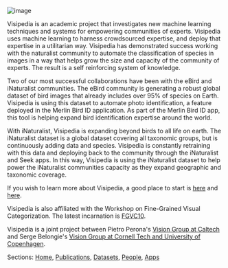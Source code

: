 ![image](assets/header.png)

Visipedia is an academic project that investigates new machine learning techniques and systems for empowering communities of experts.  Visipedia uses machine learning to harness crowdsourced expertise, and deploy that expertise in a utilitarian way. Visipedia has demonstrated success working with the naturalist community to automate the classification of species in images in a way that helps grow the size and capacity of the community of experts. The result is a self reinforcing system of knowledge.

Two of our most successful collaborations have been with the eBird and  iNaturalist communities. The eBird community is generating a robust global dataset of bird images that already includes over 95% of species on Earth. Visipedia is using this dataset to automate photo identification, a feature deployed in the Merlin Bird ID application.  As part of the Merlin Bird ID app, this tool is helping expand bird identification expertise around the world.

With iNaturalist, Visipedia is expanding beyond birds to all life on earth.  The iNaturalist dataset is a global dataset covering all taxonomic groups, but is continuously adding data and species.  Visipedia is constantly retraining with this data and deploying back to the community through the iNaturalist and Seek apps.  In this way, Visipedia is using the iNaturalist dataset to help power the iNaturalist communities capacity as they expand geographic and taxonomic coverage. 

If you wish to learn more about Visipedia, a good place to start is [here](https://ieeexplore.ieee.org/iel5/5/5512706/05477158.pdf) and [here](https://www.sciencedirect.com/science/article/abs/pii/S0167865515004092).

Visipedia is also affiliated with the Workshop on Fine-Grained Visual Categorization. The latest incarnation is [FGVC10](sites.google.com/view/fgvc10).  

Visipedia is a joint project between Pietro Perona's [Vision Group at Caltech](http://www.vision.caltech.edu/index.html) and Serge Belongie's [Vision Group at Cornell Tech and University of Copenhagen](https://www.belongielab.org/).  





Sections: [Home](/index.md), [Publications](/publications.md), [Datasets](/datasets.md), [People](/people.md), [Apps](/apps.md)

